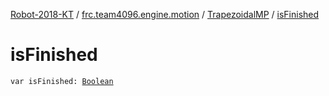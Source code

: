[Robot-2018-KT](../../index.md) / [frc.team4096.engine.motion](../index.md) / [TrapezoidalMP](index.md) / [isFinished](./is-finished.md)

# isFinished

`var isFinished: `[`Boolean`](https://kotlinlang.org/api/latest/jvm/stdlib/kotlin/-boolean/index.html)